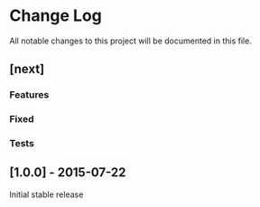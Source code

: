 # Change Log
All notable changes to this project will be documented in this file.

## [next]
### Features

### Fixed

### Tests

## [1.0.0] - 2015-07-22

Initial stable release
